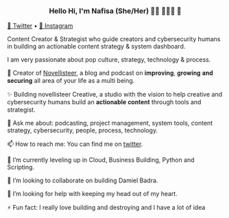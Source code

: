 <h3 align="center"> Hello Hi, I'm Nafisa (She/Her) 👋🏾 👩🏾‍💻 👋 </h3>

<p align="center">
  
  <a href="https://twitter.com/anafisad">📱 Twitter</a> • 
  <a href="https://instagram.com/c/novellisteer">📼 Instagram</a>
</p>

Content Creator & Strategist who guide creators and cybersecurity humans in building an actionable content strategy & system dashboard.

I am very passionate about pop culture, strategy, technology & process.


🔭 Creator of <a href="https://novellisteer.com"> Novellisteer</a>,  a blog and podcast on 𝐢𝐦𝐩𝐫𝐨𝐯𝐢𝐧𝐠, 𝐠𝐫𝐨𝐰𝐢𝐧𝐠 𝐚𝐧𝐝 𝐬𝐞𝐜𝐮𝐫𝐢𝐧𝐠 all area of your life as a multi being.

✨ Building novellisteer Creative, a studio with the vision to help creative and cybersecurity humans build an 𝐚𝐜𝐭𝐢𝐨𝐧𝐚𝐛𝐥𝐞 𝐜𝐨𝐧𝐭𝐞𝐧𝐭 through tools and strategist.

💬 Ask me about: podcasting, project management, system tools, content strategy, cybersecurity, people, process, technology.

📫 How to reach me: You can find me on [twitter](https://twitter.com/anafisad). 

🌱 I’m currently leveling up in Cloud, Business Building, Python and Scripting.

👯 I’m looking to collaborate on building Damiel Badra.

🤔 I’m looking for help with keeping my head out of my heart.

⚡ Fun fact: I really love building and destroying and I have a lot of idea 

<!--
**anafisad/anafisad** is a ✨ _special_ ✨ repository because its `README.md` (this file) appears on your GitHub profile.

⚡️ What I do:

- 🔭 I’m currently working on ...
- 🌱 I’m currently learning ...
- 👯 I’m looking to collaborate on ...
- 🤔 I’m looking for help with ...
- 💬 Ask me about ...
- 📫 How to reach me: ...
- 😄 Pronouns: ...
- ⚡ Fun fact: ...

- 💬 Ask me about ...
- 📫 How to reach me: ...
- 😄 Pronouns: ...
- ⚡ Fun fact: ...
